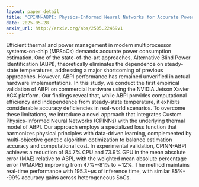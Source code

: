```yaml
---
layout: paper_detail
title: "CPINN-ABPI: Physics-Informed Neural Networks for Accurate Power Estimation in MPSoCs"
date: 2025-05-28
arxiv_url: http://arxiv.org/abs/2505.22469v1
---
```


Efficient thermal and power management in modern multiprocessor systems-on-chip (MPSoCs) demands accurate power consumption estimation. One of the state-of-the-art approaches, Alternative Blind Power Identification (ABPI), theoretically eliminates the dependence on steady-state temperatures, addressing a major shortcoming of previous approaches. However, ABPI performance has remained unverified in actual hardware implementations. In this study, we conduct the first empirical validation of ABPI on commercial hardware using the NVIDIA Jetson Xavier AGX platform. Our findings reveal that, while ABPI provides computational efficiency and independence from steady-state temperature, it exhibits considerable accuracy deficiencies in real-world scenarios. To overcome these limitations, we introduce a novel approach that integrates Custom Physics-Informed Neural Networks (CPINNs) with the underlying thermal model of ABPI. Our approach employs a specialized loss function that harmonizes physical principles with data-driven learning, complemented by multi-objective genetic algorithm optimization to balance estimation accuracy and computational cost. In experimental validation, CPINN-ABPI achieves a reduction of 84.7\% CPU and 73.9\% GPU in the mean absolute error (MAE) relative to ABPI, with the weighted mean absolute percentage error (WMAPE) improving from 47\%--81\% to $\sim$12\%. The method maintains real-time performance with 195.3~$\mu$s of inference time, with similar 85\%--99\% accuracy gains across heterogeneous SoCs.

